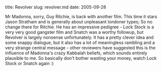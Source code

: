 title: Revolver
slug: revolver.md
date: 2005-09-28


Mr Madonna, sorry, Guy Ritchie, is back with another film. This time it stars Jason Stratham and is generally about unpleasant londoner types; So no change there for Ritchie.
He has an impressive pedigree - Lock Stock is a very very good gangster film and Snatch was a worthy followup, but Revolver is largely nonsense unfortunately.
It has a pretty clever idea and some snappy dialogue, but it also has a lot of meaningless rambling and a very strange central message - other reviewers have suggested this is the influence of Madonna's crazy Kabbalah beliefs, which sounds entirely plausible to me.
So basically don't bother wasting your money, watch Lock Stock or Snatch again :)